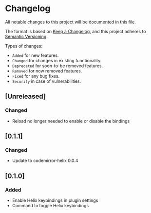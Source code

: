 # Changelog

All notable changes to this project will be documented in this file.

The format is based on [Keep a Changelog](https://keepachangelog.com/en/1.1.0/),
and this project adheres to [Semantic Versioning](https://semver.org/spec/v2.0.0.html).

Types of changes:

- `Added` for new features.
- `Changed` for changes in existing functionality.
- `Deprecated` for soon-to-be removed features.
- `Removed` for now removed features.
- `Fixed` for any bug fixes.
- `Security` in case of vulnerabilities.

## [Unreleased]

### Changed

- Reload no longer needed to enable or disable the bindings

## [0.1.1]

### Changed

- Update to codemirror-helix 0.0.4

## [0.1.0]

### Added

- Enable Helix keybindings in plugin settings
- Command to toggle Helix keybindings
